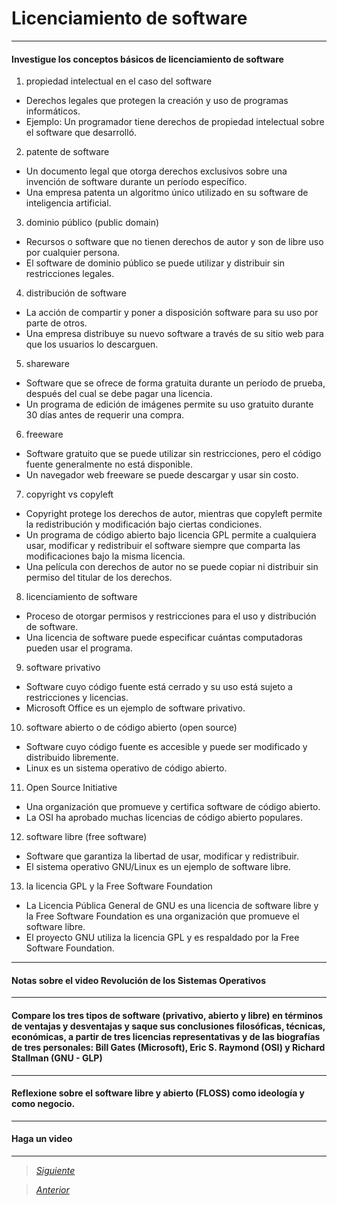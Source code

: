 # Licenciamiento de software

----

#### Investigue los conceptos básicos de licenciamiento de software
                
1. propiedad intelectual en el caso del software
  - Derechos legales que protegen la creación y uso de programas informáticos.
  - Ejemplo: Un programador tiene derechos de propiedad intelectual sobre el software que desarrolló.
2. patente de software
  - Un documento legal que otorga derechos exclusivos sobre una invención de software durante un período específico.
  - Una empresa patenta un algoritmo único utilizado en su software de inteligencia artificial.
3. dominio público (public domain)
  - Recursos o software que no tienen derechos de autor y son de libre uso por cualquier persona.
  - El software de dominio público se puede utilizar y distribuir sin restricciones legales.
4. distribución de software
  - La acción de compartir y poner a disposición software para su uso por parte de otros.
  - Una empresa distribuye su nuevo software a través de su sitio web para que los usuarios lo descarguen.
5. shareware
  - Software que se ofrece de forma gratuita durante un período de prueba, después del cual se debe pagar una licencia.
  - Un programa de edición de imágenes permite su uso gratuito durante 30 días antes de requerir una compra.
6. freeware
  - Software gratuito que se puede utilizar sin restricciones, pero el código fuente generalmente no está disponible.
  - Un navegador web freeware se puede descargar y usar sin costo.
7. copyright vs copyleft
  - Copyright protege los derechos de autor, mientras que copyleft permite la redistribución y modificación bajo ciertas condiciones.
  - Un programa de código abierto bajo licencia GPL permite a cualquiera usar, modificar y redistribuir el software siempre que comparta las modificaciones bajo la misma licencia.
  - Una película con derechos de autor no se puede copiar ni distribuir sin permiso del titular de los derechos.
8. licenciamiento de software
  - Proceso de otorgar permisos y restricciones para el uso y distribución de software.
  - Una licencia de software puede especificar cuántas computadoras pueden usar el programa.
9. software privativo
  - Software cuyo código fuente está cerrado y su uso está sujeto a restricciones y licencias.
  - Microsoft Office es un ejemplo de software privativo.
10. software abierto o de código abierto (open source)
  - Software cuyo código fuente es accesible y puede ser modificado y distribuido libremente.
  - Linux es un sistema operativo de código abierto.
11. Open Source Initiative
  - Una organización que promueve y certifica software de código abierto.
  - La OSI ha aprobado muchas licencias de código abierto populares.
12. software libre (free software)
  - Software que garantiza la libertad de usar, modificar y redistribuir.
  - El sistema operativo GNU/Linux es un ejemplo de software libre.
13. la licencia GPL y la Free Software Foundation
  - La Licencia Pública General de GNU es una licencia de software libre y la Free Software Foundation es una organización que promueve el software libre.
  - El proyecto GNU utiliza la licencia GPL y es respaldado por la Free Software Foundation.

----

#### Notas sobre el video Revolución de los Sistemas Operativos

----

#### Compare los tres tipos de software (privativo, abierto y libre) en términos de ventajas y desventajas y saque sus conclusiones filosóficas, técnicas, económicas, a partir de tres licencias representativas y de las biografías de tres personales: Bill Gates (Microsoft), Eric S. Raymond (OSI) y Richard Stallman (GNU - GLP)

----

#### Reflexione sobre el software libre y abierto (FLOSS) como ideología y como negocio.

----

#### Haga un video 

----

> [*Siguiente*](Practica11.md)

> [*Anterior*](Practica9.md)

